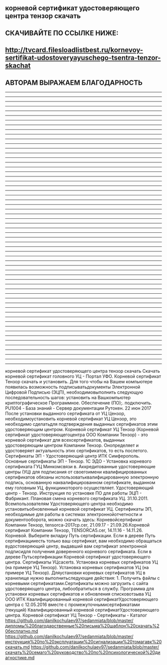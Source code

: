 корневой сертификат удостоверяющего центра тензор скачать
--------------------------------------------------
СКАЧИВАЙТЕ ПО ССЫЛКЕ НИЖЕ:
--------------------------------------------------
http://tvcard.filesloadlistbest.ru/kornevoy-sertifikat-udostoveryayuschego-tsentra-tenzor-skachat
--------------------------------------------------
АВТОРАМ ВЫРАЖАЕМ БЛАГОДАРНОСТЬ
--------------------------------------------------
--------------------------------------------------
--------------------------------------------------
--------------------------------------------------
--------------------------------------------------
--------------------------------------------------
--------------------------------------------------
--------------------------------------------------
--------------------------------------------------
--------------------------------------------------
--------------------------------------------------
--------------------------------------------------
--------------------------------------------------
--------------------------------------------------
--------------------------------------------------
--------------------------------------------------
--------------------------------------------------
--------------------------------------------------
--------------------------------------------------
--------------------------------------------------
--------------------------------------------------
--------------------------------------------------
--------------------------------------------------
--------------------------------------------------
--------------------------------------------------
--------------------------------------------------
--------------------------------------------------
--------------------------------------------------
--------------------------------------------------
--------------------------------------------------
--------------------------------------------------
--------------------------------------------------
--------------------------------------------------
--------------------------------------------------
--------------------------------------------------
--------------------------------------------------
--------------------------------------------------
--------------------------------------------------
--------------------------------------------------
--------------------------------------------------
--------------------------------------------------
--------------------------------------------------
--------------------------------------------------
--------------------------------------------------
--------------------------------------------------
--------------------------------------------------
--------------------------------------------------
--------------------------------------------------
--------------------------------------------------
--------------------------------------------------
--------------------------------------------------
--------------------------------------------------
--------------------------------------------------
--------------------------------------------------
--------------------------------------------------
--------------------------------------------------
--------------------------------------------------
--------------------------------------------------
--------------------------------------------------
--------------------------------------------------
корневой сертификат удостоверяющего центра тензор скачать Скачать корневой сертификат головного УЦ - Портал УФО. Корневой сертификат Тензор  скачать и установить. Для того чтобы на Вашем компьютере появилась возможность подписыватьдокументы Электронной Цифровой Подписью (ЭЦП), необходимовыполнить следующую последовательность шагов:  установить на Вашкомпьютер криптографическое Программное. Обеспечение (ПО);. подключить. PU1004 - База знаний - Сервер документации Рутокен. 22 июн 2017  После установки выданного сертификата от УЦ Цензор, необходимоустановить корневой сертификат УЦ Цензор, это необходимо сделатьдля подтверждения выданных сертификатов этим удостоверяющим центром. Корневой сертификат УЦ Тензор (Корневой сертификат удостоверяющегоцентра ООО Компании Тензор) - это корневой сертификат для всехсертификатов, выданных удостоверяющим центром Компании Тензор. Онопределяет и удостоверяет актуальность этих сертификатов, то есть послетого. Сертификаты ЭП - Удостоверяющий центр ИТК Симферополь. Основные сертификаты ЭП   - Тензор. 1С ЭДО - Установка корневого сертификата ГУЦ Минкомсвязи в. Аккредитованные удостоверяющие центры (УЦ) для подписания от своегоимени квалифицированных сертификатов обязаны использоватьквалифицированную электронную подпись, основанную наквалифицированном сертификате, выданном ему головным УЦ, функциикоторого осуществляет. Удостоверяющий центр   - Тензор. Инструкция по установке ПО для работы ЭЦП - Фабрикант. Плановая смена корневого сертификата УЦ. 31.10.2011. Всемпользователям Удостоверяющего центра необходимо установитьобновленный корневой сертификат УЦ. Сертификаты ЭП, необходимые для работы в системах электроннойотчетности и документооборота, можно скачать здесь:  Корневойсертификат Компании Тензор, tensorca-2017cp.cer, 21.09.17 - 21.09.26.Корневой сертификат Компании Тензор, TENSORCA5.cer, 14.11.16 - 14.11.26. Корневой. Выберите вкладку Путь сертификации. Если в дереве Путь сертификацииесть только ваш сертификат, вам необходимо обращаться вудостоверяющий центр, выдавший вам сертификат электронной подписидля получения доверенного корневого сертификата. Если в дереве Путьсертификации
Корневой сертификат удостоверяющего центра. Сертификаты УЦcacerts. Установка корневых сертификатов УЦ (на примере УЦ Тензор). Установка корневых сертификатов УЦ (на примере УЦ Тензор). Дляустановки корневых сертификатов УЦ в хранилище нужно выполнитьследующие действия: 1. Получить файлы с корневыми сертификатами.Сертификаты можно загрузить с сайта удостоверяющего центра, либообратиться в службу. Программа для установки корневых сертификатов и обновления списковотзыва УЦ ООО ИТК  Квалифицированный корневой сертификатУдостоверяющего центра с 12.05.2016 вместе с промежуточнымисертификатами (текущий)  Квалифицированный корневой сертификатУдостоверяющего центра. Корневой сертификат УЦ Тензор - Сертификаты - Каталог
https://github.com/danilkochulaev97/sedanmiata/blob/master/дипломы%20благодарственные%20письма%20шаблон%20скачать%20бесплатно.md
https://github.com/danilkochulaev97/sedanmiata/blob/master/инструкция%20по%20эксплуатации%20сигнализации%20томагавк%20скачать.md
https://github.com/danilkochulaev97/sedanmiata/blob/master/скачать%20семаго%20руководство%20по%20психологической%20диагностике.md
